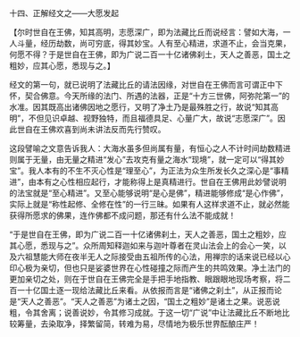 十四、正解经文之——大愿发起

​    【尔时世自在王佛，知其高明，志愿深广，即为法藏比丘而说经言：譬如大海，一人斗量，经历劫数，尚可穷底，得其妙宝。人有至心精进，求道不止，会当克果，何愿不得？于是世自在王佛，即为广说二百一十亿诸佛刹土，天人之善恶，国土之粗妙，应其心愿，悉现与之。】

​     经文的第一句，就已说明了法藏比丘的请法因缘，对世自在王佛而言可谓正中下怀，契合佛意。今天所缘的法门、所遇的法器，正是“十方三世佛，阿弥陀第一”的水准。因其既高出诸佛因地之愿行，又明了净土乃是最殊胜之行，故说“知其高明”，不但见识卓越、视野独特，而且福德具足、心量广大，故说“志愿深广”。因此世自在王佛欢喜到尚未讲法反而先行赞叹。

​     这段譬喻之文意告诉我人：大海水虽多但尚属有量，有恒心之人不计时间劫数精进则属于无量，由无量之精进“发心”去攻克有量之海水“现境”，就一定可以“得其妙宝”。我人本有的不生不灭心性是“理至心”，为正法为众生所发长久之深心是“事精进”，由本有之心性相应起行，才能称得上是真精进行。世自在王佛用此妙譬说明的法宝就是“至心精进”。又至心能够说明“是心是佛”，精进能够修成“是心作佛”，实际上就是“称性起修、全修在性”的一行三昧。如果有人这样求道不止，就必然能获得所愿求的佛果，连作佛都不成问题，那还有什么法不能成就！

​     “于是世自在王佛，即为广说二百一十亿诸佛刹土，天人之善恶，国土之粗妙，应其心愿，悉现与之”。众所周知释迦如来与迦叶尊者在灵山法会上的会心一笑，以及六祖慧能大师在夜半无人之际接受由五祖所传的心法，用禅宗的话来说已经以心印心极为亲切，但也只是娑婆世界在心性碰撞之际而产生的共鸣效果。净土法门的更加亲切之处，则在于世自在王佛完全是手把手地指教、眼跟眼地现场考察，将二百一十亿国土逐一现给法藏比丘来看。从依报而言是“诸佛之刹土”，从正报而论是“天人之善恶”。“天人之善恶”为诸土之因，“国土之粗妙”是诸土之果。说恶说粗，令其舍离；说善说妙，令其修习成就。于这一切“广说”中让法藏比丘不断地比较筹量，去染取净，择繁留简，转难为易，尽情地为极乐世界酝酿庄严！